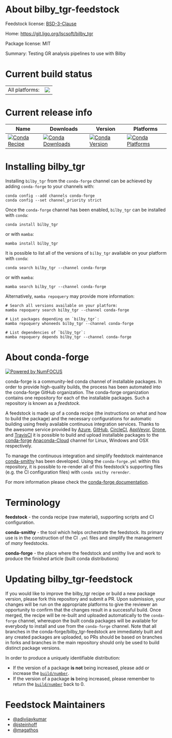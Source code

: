 About bilby_tgr-feedstock
=========================

Feedstock license: [BSD-3-Clause](https://github.com/conda-forge/bilby_tgr-feedstock/blob/main/LICENSE.txt)

Home: https://git.ligo.org/lscsoft/bilby_tgr

Package license: MIT

Summary: Testing GR analysis pipelines to use with Bilby

Current build status
====================


<table><tr><td>All platforms:</td>
    <td>
      <a href="https://dev.azure.com/conda-forge/feedstock-builds/_build/latest?definitionId=20221&branchName=main">
        <img src="https://dev.azure.com/conda-forge/feedstock-builds/_apis/build/status/bilby_tgr-feedstock?branchName=main">
      </a>
    </td>
  </tr>
</table>

Current release info
====================

| Name | Downloads | Version | Platforms |
| --- | --- | --- | --- |
| [![Conda Recipe](https://img.shields.io/badge/recipe-bilby_tgr-green.svg)](https://anaconda.org/conda-forge/bilby_tgr) | [![Conda Downloads](https://img.shields.io/conda/dn/conda-forge/bilby_tgr.svg)](https://anaconda.org/conda-forge/bilby_tgr) | [![Conda Version](https://img.shields.io/conda/vn/conda-forge/bilby_tgr.svg)](https://anaconda.org/conda-forge/bilby_tgr) | [![Conda Platforms](https://img.shields.io/conda/pn/conda-forge/bilby_tgr.svg)](https://anaconda.org/conda-forge/bilby_tgr) |

Installing bilby_tgr
====================

Installing `bilby_tgr` from the `conda-forge` channel can be achieved by adding `conda-forge` to your channels with:

```
conda config --add channels conda-forge
conda config --set channel_priority strict
```

Once the `conda-forge` channel has been enabled, `bilby_tgr` can be installed with `conda`:

```
conda install bilby_tgr
```

or with `mamba`:

```
mamba install bilby_tgr
```

It is possible to list all of the versions of `bilby_tgr` available on your platform with `conda`:

```
conda search bilby_tgr --channel conda-forge
```

or with `mamba`:

```
mamba search bilby_tgr --channel conda-forge
```

Alternatively, `mamba repoquery` may provide more information:

```
# Search all versions available on your platform:
mamba repoquery search bilby_tgr --channel conda-forge

# List packages depending on `bilby_tgr`:
mamba repoquery whoneeds bilby_tgr --channel conda-forge

# List dependencies of `bilby_tgr`:
mamba repoquery depends bilby_tgr --channel conda-forge
```


About conda-forge
=================

[![Powered by
NumFOCUS](https://img.shields.io/badge/powered%20by-NumFOCUS-orange.svg?style=flat&colorA=E1523D&colorB=007D8A)](https://numfocus.org)

conda-forge is a community-led conda channel of installable packages.
In order to provide high-quality builds, the process has been automated into the
conda-forge GitHub organization. The conda-forge organization contains one repository
for each of the installable packages. Such a repository is known as a *feedstock*.

A feedstock is made up of a conda recipe (the instructions on what and how to build
the package) and the necessary configurations for automatic building using freely
available continuous integration services. Thanks to the awesome service provided by
[Azure](https://azure.microsoft.com/en-us/services/devops/), [GitHub](https://github.com/),
[CircleCI](https://circleci.com/), [AppVeyor](https://www.appveyor.com/),
[Drone](https://cloud.drone.io/welcome), and [TravisCI](https://travis-ci.com/)
it is possible to build and upload installable packages to the
[conda-forge](https://anaconda.org/conda-forge) [Anaconda-Cloud](https://anaconda.org/)
channel for Linux, Windows and OSX respectively.

To manage the continuous integration and simplify feedstock maintenance
[conda-smithy](https://github.com/conda-forge/conda-smithy) has been developed.
Using the ``conda-forge.yml`` within this repository, it is possible to re-render all of
this feedstock's supporting files (e.g. the CI configuration files) with ``conda smithy rerender``.

For more information please check the [conda-forge documentation](https://conda-forge.org/docs/).

Terminology
===========

**feedstock** - the conda recipe (raw material), supporting scripts and CI configuration.

**conda-smithy** - the tool which helps orchestrate the feedstock.
                   Its primary use is in the construction of the CI ``.yml`` files
                   and simplify the management of *many* feedstocks.

**conda-forge** - the place where the feedstock and smithy live and work to
                  produce the finished article (built conda distributions)


Updating bilby_tgr-feedstock
============================

If you would like to improve the bilby_tgr recipe or build a new
package version, please fork this repository and submit a PR. Upon submission,
your changes will be run on the appropriate platforms to give the reviewer an
opportunity to confirm that the changes result in a successful build. Once
merged, the recipe will be re-built and uploaded automatically to the
`conda-forge` channel, whereupon the built conda packages will be available for
everybody to install and use from the `conda-forge` channel.
Note that all branches in the conda-forge/bilby_tgr-feedstock are
immediately built and any created packages are uploaded, so PRs should be based
on branches in forks and branches in the main repository should only be used to
build distinct package versions.

In order to produce a uniquely identifiable distribution:
 * If the version of a package **is not** being increased, please add or increase
   the [``build/number``](https://docs.conda.io/projects/conda-build/en/latest/resources/define-metadata.html#build-number-and-string).
 * If the version of a package **is** being increased, please remember to return
   the [``build/number``](https://docs.conda.io/projects/conda-build/en/latest/resources/define-metadata.html#build-number-and-string)
   back to 0.

Feedstock Maintainers
=====================

* [@adivijaykumar](https://github.com/adivijaykumar/)
* [@jsteinhoff](https://github.com/jsteinhoff/)
* [@magathos](https://github.com/magathos/)

